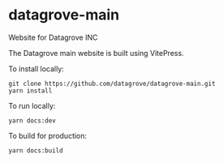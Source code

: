 # datagrove-main
Website for Datagrove INC

The Datagrove main website is built using VitePress.

To install locally:
```
git clone https://github.com/datagrove/datagrove-main.git
yarn install 
```

To run locally:
```
yarn docs:dev
```

To build for production:
```
yarn docs:build
```
